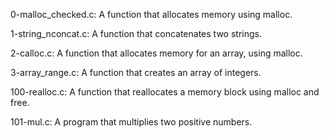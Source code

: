 0-malloc_checked.c: A function that allocates memory using malloc.

1-string_nconcat.c: A function that concatenates two strings.

2-calloc.c: A function that allocates memory for an array, using malloc.

3-array_range.c: A function that creates an array of integers.

100-realloc.c: A function that reallocates a memory block using malloc and free.

101-mul.c: A program that multiplies two positive numbers.
